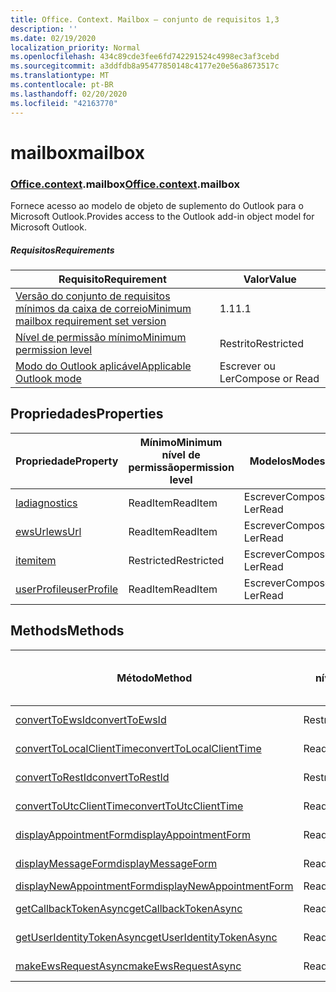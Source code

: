 ```yaml
---
title: Office. Context. Mailbox – conjunto de requisitos 1,3
description: ''
ms.date: 02/19/2020
localization_priority: Normal
ms.openlocfilehash: 434c89cde3fee6fd742291524c4998ec3af3cebd
ms.sourcegitcommit: a3ddfdb8a95477850148c4177e20e56a8673517c
ms.translationtype: MT
ms.contentlocale: pt-BR
ms.lasthandoff: 02/20/2020
ms.locfileid: "42163770"
---
```

# <a name="mailbox"></a><span data-ttu-id="58f37-102">mailbox</span><span class="sxs-lookup"><span data-stu-id="58f37-102">mailbox</span></span>

### <a name="officecontextmailbox"></a><span data-ttu-id="58f37-103">[Office](office.md)[.context](office.context.md).mailbox</span><span class="sxs-lookup"><span data-stu-id="58f37-103">[Office](office.md)[.context](office.context.md).mailbox</span></span>

<span data-ttu-id="58f37-104">Fornece acesso ao modelo de objeto de suplemento do Outlook para o Microsoft Outlook.</span><span class="sxs-lookup"><span data-stu-id="58f37-104">Provides access to the Outlook add-in object model for Microsoft Outlook.</span></span>

##### <a name="requirements"></a><span data-ttu-id="58f37-105">Requisitos</span><span class="sxs-lookup"><span data-stu-id="58f37-105">Requirements</span></span>

|<span data-ttu-id="58f37-106">Requisito</span><span class="sxs-lookup"><span data-stu-id="58f37-106">Requirement</span></span>| <span data-ttu-id="58f37-107">Valor</span><span class="sxs-lookup"><span data-stu-id="58f37-107">Value</span></span>|
|---|---|
|[<span data-ttu-id="58f37-108">Versão do conjunto de requisitos mínimos da caixa de correio</span><span class="sxs-lookup"><span data-stu-id="58f37-108">Minimum mailbox requirement set version</span></span>](../../requirement-sets/outlook-api-requirement-sets.md)| <span data-ttu-id="58f37-109">1.1</span><span class="sxs-lookup"><span data-stu-id="58f37-109">1.1</span></span>|
|[<span data-ttu-id="58f37-110">Nível de permissão mínimo</span><span class="sxs-lookup"><span data-stu-id="58f37-110">Minimum permission level</span></span>](../../../outlook/understanding-outlook-add-in-permissions.md)| <span data-ttu-id="58f37-111">Restrito</span><span class="sxs-lookup"><span data-stu-id="58f37-111">Restricted</span></span>|
|[<span data-ttu-id="58f37-112">Modo do Outlook aplicável</span><span class="sxs-lookup"><span data-stu-id="58f37-112">Applicable Outlook mode</span></span>](../../../outlook/outlook-add-ins-overview.md#extension-points)| <span data-ttu-id="58f37-113">Escrever ou Ler</span><span class="sxs-lookup"><span data-stu-id="58f37-113">Compose or Read</span></span>|

## <a name="properties"></a><span data-ttu-id="58f37-114">Propriedades</span><span class="sxs-lookup"><span data-stu-id="58f37-114">Properties</span></span>

| <span data-ttu-id="58f37-115">Propriedade</span><span class="sxs-lookup"><span data-stu-id="58f37-115">Property</span></span> | <span data-ttu-id="58f37-116">Mínimo</span><span class="sxs-lookup"><span data-stu-id="58f37-116">Minimum</span></span><br><span data-ttu-id="58f37-117">nível de permissão</span><span class="sxs-lookup"><span data-stu-id="58f37-117">permission level</span></span> | <span data-ttu-id="58f37-118">Modelos</span><span class="sxs-lookup"><span data-stu-id="58f37-118">Modes</span></span> | <span data-ttu-id="58f37-119">Tipo de retorno</span><span class="sxs-lookup"><span data-stu-id="58f37-119">Return type</span></span> | <span data-ttu-id="58f37-120">Mínimo</span><span class="sxs-lookup"><span data-stu-id="58f37-120">Minimum</span></span><br><span data-ttu-id="58f37-121">conjunto de requisitos</span><span class="sxs-lookup"><span data-stu-id="58f37-121">requirement set</span></span> |
|---|---|---|---|:---:|
| [<span data-ttu-id="58f37-122">la</span><span class="sxs-lookup"><span data-stu-id="58f37-122">diagnostics</span></span>](/javascript/api/outlook/office.mailbox?view=outlook-js-1.3#diagnostics) | <span data-ttu-id="58f37-123">ReadItem</span><span class="sxs-lookup"><span data-stu-id="58f37-123">ReadItem</span></span> | <span data-ttu-id="58f37-124">Escrever</span><span class="sxs-lookup"><span data-stu-id="58f37-124">Compose</span></span><br><span data-ttu-id="58f37-125">Ler</span><span class="sxs-lookup"><span data-stu-id="58f37-125">Read</span></span> | [<span data-ttu-id="58f37-126">La</span><span class="sxs-lookup"><span data-stu-id="58f37-126">Diagnostics</span></span>](/javascript/api/outlook/office.diagnostics?view=outlook-js-1.3) | [<span data-ttu-id="58f37-127">1.1</span><span class="sxs-lookup"><span data-stu-id="58f37-127">1.1</span></span>](../requirement-set-1.1/outlook-requirement-set-1.1.md) |
| [<span data-ttu-id="58f37-128">ewsUrl</span><span class="sxs-lookup"><span data-stu-id="58f37-128">ewsUrl</span></span>](/javascript/api/outlook/office.mailbox?view=outlook-js-1.3#ewsurl) | <span data-ttu-id="58f37-129">ReadItem</span><span class="sxs-lookup"><span data-stu-id="58f37-129">ReadItem</span></span> | <span data-ttu-id="58f37-130">Escrever</span><span class="sxs-lookup"><span data-stu-id="58f37-130">Compose</span></span><br><span data-ttu-id="58f37-131">Ler</span><span class="sxs-lookup"><span data-stu-id="58f37-131">Read</span></span> | <span data-ttu-id="58f37-132">String</span><span class="sxs-lookup"><span data-stu-id="58f37-132">String</span></span> | [<span data-ttu-id="58f37-133">1.1</span><span class="sxs-lookup"><span data-stu-id="58f37-133">1.1</span></span>](../requirement-set-1.1/outlook-requirement-set-1.1.md) |
| [<span data-ttu-id="58f37-134">item</span><span class="sxs-lookup"><span data-stu-id="58f37-134">item</span></span>](office.context.mailbox.item.md) | <span data-ttu-id="58f37-135">Restricted</span><span class="sxs-lookup"><span data-stu-id="58f37-135">Restricted</span></span> | <span data-ttu-id="58f37-136">Escrever</span><span class="sxs-lookup"><span data-stu-id="58f37-136">Compose</span></span><br><span data-ttu-id="58f37-137">Ler</span><span class="sxs-lookup"><span data-stu-id="58f37-137">Read</span></span> | [<span data-ttu-id="58f37-138">Item</span><span class="sxs-lookup"><span data-stu-id="58f37-138">Item</span></span>](/javascript/api/outlook/office.item?view=outlook-js-1.3) | [<span data-ttu-id="58f37-139">1.1</span><span class="sxs-lookup"><span data-stu-id="58f37-139">1.1</span></span>](../requirement-set-1.1/outlook-requirement-set-1.1.md) |
| [<span data-ttu-id="58f37-140">userProfile</span><span class="sxs-lookup"><span data-stu-id="58f37-140">userProfile</span></span>](/javascript/api/outlook/office.mailbox?view=outlook-js-1.3#userprofile) | <span data-ttu-id="58f37-141">ReadItem</span><span class="sxs-lookup"><span data-stu-id="58f37-141">ReadItem</span></span> | <span data-ttu-id="58f37-142">Escrever</span><span class="sxs-lookup"><span data-stu-id="58f37-142">Compose</span></span><br><span data-ttu-id="58f37-143">Ler</span><span class="sxs-lookup"><span data-stu-id="58f37-143">Read</span></span> | [<span data-ttu-id="58f37-144">UserProfile</span><span class="sxs-lookup"><span data-stu-id="58f37-144">UserProfile</span></span>](/javascript/api/outlook/office.userprofile?view=outlook-js-1.3) | [<span data-ttu-id="58f37-145">1.1</span><span class="sxs-lookup"><span data-stu-id="58f37-145">1.1</span></span>](../requirement-set-1.1/outlook-requirement-set-1.1.md) |

## <a name="methods"></a><span data-ttu-id="58f37-146">Methods</span><span class="sxs-lookup"><span data-stu-id="58f37-146">Methods</span></span>

| <span data-ttu-id="58f37-147">Método</span><span class="sxs-lookup"><span data-stu-id="58f37-147">Method</span></span> | <span data-ttu-id="58f37-148">Mínimo</span><span class="sxs-lookup"><span data-stu-id="58f37-148">Minimum</span></span><br><span data-ttu-id="58f37-149">nível de permissão</span><span class="sxs-lookup"><span data-stu-id="58f37-149">permission level</span></span> | <span data-ttu-id="58f37-150">Modelos</span><span class="sxs-lookup"><span data-stu-id="58f37-150">Modes</span></span> | <span data-ttu-id="58f37-151">Mínimo</span><span class="sxs-lookup"><span data-stu-id="58f37-151">Minimum</span></span><br><span data-ttu-id="58f37-152">conjunto de requisitos</span><span class="sxs-lookup"><span data-stu-id="58f37-152">requirement set</span></span> |
|---|---|---|:---:|
| [<span data-ttu-id="58f37-153">convertToEwsId</span><span class="sxs-lookup"><span data-stu-id="58f37-153">convertToEwsId</span></span>](/javascript/api/outlook/office.mailbox?view=outlook-js-1.3#converttoewsid-itemid--restversion-) | <span data-ttu-id="58f37-154">Restricted</span><span class="sxs-lookup"><span data-stu-id="58f37-154">Restricted</span></span> | <span data-ttu-id="58f37-155">Escrever</span><span class="sxs-lookup"><span data-stu-id="58f37-155">Compose</span></span><br><span data-ttu-id="58f37-156">Ler</span><span class="sxs-lookup"><span data-stu-id="58f37-156">Read</span></span> | [<span data-ttu-id="58f37-157">1.3</span><span class="sxs-lookup"><span data-stu-id="58f37-157">1.3</span></span>](../requirement-set-1.3/outlook-requirement-set-1.3.md) |
| [<span data-ttu-id="58f37-158">convertToLocalClientTime</span><span class="sxs-lookup"><span data-stu-id="58f37-158">convertToLocalClientTime</span></span>](/javascript/api/outlook/office.mailbox?view=outlook-js-1.3#converttolocalclienttime-timevalue-) | <span data-ttu-id="58f37-159">ReadItem</span><span class="sxs-lookup"><span data-stu-id="58f37-159">ReadItem</span></span> | <span data-ttu-id="58f37-160">Escrever</span><span class="sxs-lookup"><span data-stu-id="58f37-160">Compose</span></span><br><span data-ttu-id="58f37-161">Ler</span><span class="sxs-lookup"><span data-stu-id="58f37-161">Read</span></span> | [<span data-ttu-id="58f37-162">1.1</span><span class="sxs-lookup"><span data-stu-id="58f37-162">1.1</span></span>](../requirement-set-1.1/outlook-requirement-set-1.1.md) |
| [<span data-ttu-id="58f37-163">convertToRestId</span><span class="sxs-lookup"><span data-stu-id="58f37-163">convertToRestId</span></span>](/javascript/api/outlook/office.mailbox?view=outlook-js-1.3#converttorestid-itemid--restversion-) | <span data-ttu-id="58f37-164">Restricted</span><span class="sxs-lookup"><span data-stu-id="58f37-164">Restricted</span></span> | <span data-ttu-id="58f37-165">Escrever</span><span class="sxs-lookup"><span data-stu-id="58f37-165">Compose</span></span><br><span data-ttu-id="58f37-166">Ler</span><span class="sxs-lookup"><span data-stu-id="58f37-166">Read</span></span> | [<span data-ttu-id="58f37-167">1.3</span><span class="sxs-lookup"><span data-stu-id="58f37-167">1.3</span></span>](../requirement-set-1.3/outlook-requirement-set-1.3.md) |
| [<span data-ttu-id="58f37-168">convertToUtcClientTime</span><span class="sxs-lookup"><span data-stu-id="58f37-168">convertToUtcClientTime</span></span>](/javascript/api/outlook/office.mailbox?view=outlook-js-1.3#converttoutcclienttime-input-) | <span data-ttu-id="58f37-169">ReadItem</span><span class="sxs-lookup"><span data-stu-id="58f37-169">ReadItem</span></span> | <span data-ttu-id="58f37-170">Escrever</span><span class="sxs-lookup"><span data-stu-id="58f37-170">Compose</span></span><br><span data-ttu-id="58f37-171">Ler</span><span class="sxs-lookup"><span data-stu-id="58f37-171">Read</span></span> | [<span data-ttu-id="58f37-172">1.1</span><span class="sxs-lookup"><span data-stu-id="58f37-172">1.1</span></span>](../requirement-set-1.1/outlook-requirement-set-1.1.md) |
| [<span data-ttu-id="58f37-173">displayAppointmentForm</span><span class="sxs-lookup"><span data-stu-id="58f37-173">displayAppointmentForm</span></span>](/javascript/api/outlook/office.mailbox?view=outlook-js-1.3#displayappointmentform-itemid-) | <span data-ttu-id="58f37-174">ReadItem</span><span class="sxs-lookup"><span data-stu-id="58f37-174">ReadItem</span></span> | <span data-ttu-id="58f37-175">Escrever</span><span class="sxs-lookup"><span data-stu-id="58f37-175">Compose</span></span><br><span data-ttu-id="58f37-176">Ler</span><span class="sxs-lookup"><span data-stu-id="58f37-176">Read</span></span> | [<span data-ttu-id="58f37-177">1.1</span><span class="sxs-lookup"><span data-stu-id="58f37-177">1.1</span></span>](../requirement-set-1.1/outlook-requirement-set-1.1.md) |
| [<span data-ttu-id="58f37-178">displayMessageForm</span><span class="sxs-lookup"><span data-stu-id="58f37-178">displayMessageForm</span></span>](/javascript/api/outlook/office.mailbox?view=outlook-js-1.3#displaymessageform-itemid-) | <span data-ttu-id="58f37-179">ReadItem</span><span class="sxs-lookup"><span data-stu-id="58f37-179">ReadItem</span></span> | <span data-ttu-id="58f37-180">Escrever</span><span class="sxs-lookup"><span data-stu-id="58f37-180">Compose</span></span><br><span data-ttu-id="58f37-181">Ler</span><span class="sxs-lookup"><span data-stu-id="58f37-181">Read</span></span> | [<span data-ttu-id="58f37-182">1.1</span><span class="sxs-lookup"><span data-stu-id="58f37-182">1.1</span></span>](../requirement-set-1.1/outlook-requirement-set-1.1.md) |
| [<span data-ttu-id="58f37-183">displayNewAppointmentForm</span><span class="sxs-lookup"><span data-stu-id="58f37-183">displayNewAppointmentForm</span></span>](/javascript/api/outlook/office.mailbox?view=outlook-js-1.3#displaynewappointmentform-parameters-) | <span data-ttu-id="58f37-184">ReadItem</span><span class="sxs-lookup"><span data-stu-id="58f37-184">ReadItem</span></span> | <span data-ttu-id="58f37-185">Ler</span><span class="sxs-lookup"><span data-stu-id="58f37-185">Read</span></span> | [<span data-ttu-id="58f37-186">1.1</span><span class="sxs-lookup"><span data-stu-id="58f37-186">1.1</span></span>](../requirement-set-1.1/outlook-requirement-set-1.1.md) |
| [<span data-ttu-id="58f37-187">getCallbackTokenAsync</span><span class="sxs-lookup"><span data-stu-id="58f37-187">getCallbackTokenAsync</span></span>](/javascript/api/outlook/office.mailbox?view=outlook-js-1.3#getcallbacktokenasync-callback--usercontext-) | <span data-ttu-id="58f37-188">ReadItem</span><span class="sxs-lookup"><span data-stu-id="58f37-188">ReadItem</span></span> | <span data-ttu-id="58f37-189">Escrever</span><span class="sxs-lookup"><span data-stu-id="58f37-189">Compose</span></span><br><span data-ttu-id="58f37-190">Ler</span><span class="sxs-lookup"><span data-stu-id="58f37-190">Read</span></span> | [<span data-ttu-id="58f37-191">1.3</span><span class="sxs-lookup"><span data-stu-id="58f37-191">1.3</span></span>](../requirement-set-1.3/outlook-requirement-set-1.3.md)<br>[<span data-ttu-id="58f37-192">1.1</span><span class="sxs-lookup"><span data-stu-id="58f37-192">1.1</span></span>](../requirement-set-1.1/outlook-requirement-set-1.1.md) |
| [<span data-ttu-id="58f37-193">getUserIdentityTokenAsync</span><span class="sxs-lookup"><span data-stu-id="58f37-193">getUserIdentityTokenAsync</span></span>](/javascript/api/outlook/office.mailbox?view=outlook-js-1.3#getuseridentitytokenasync-callback--usercontext-) | <span data-ttu-id="58f37-194">ReadItem</span><span class="sxs-lookup"><span data-stu-id="58f37-194">ReadItem</span></span> | <span data-ttu-id="58f37-195">Escrever</span><span class="sxs-lookup"><span data-stu-id="58f37-195">Compose</span></span><br><span data-ttu-id="58f37-196">Ler</span><span class="sxs-lookup"><span data-stu-id="58f37-196">Read</span></span> | [<span data-ttu-id="58f37-197">1.1</span><span class="sxs-lookup"><span data-stu-id="58f37-197">1.1</span></span>](../requirement-set-1.1/outlook-requirement-set-1.1.md) |
| [<span data-ttu-id="58f37-198">makeEwsRequestAsync</span><span class="sxs-lookup"><span data-stu-id="58f37-198">makeEwsRequestAsync</span></span>](/javascript/api/outlook/office.mailbox?view=outlook-js-1.3#makeewsrequestasync-data--callback--usercontext-) | <span data-ttu-id="58f37-199">ReadWriteMailbox</span><span class="sxs-lookup"><span data-stu-id="58f37-199">ReadWriteMailbox</span></span> | <span data-ttu-id="58f37-200">Escrever</span><span class="sxs-lookup"><span data-stu-id="58f37-200">Compose</span></span><br><span data-ttu-id="58f37-201">Ler</span><span class="sxs-lookup"><span data-stu-id="58f37-201">Read</span></span> | [<span data-ttu-id="58f37-202">1.1</span><span class="sxs-lookup"><span data-stu-id="58f37-202">1.1</span></span>](../requirement-set-1.1/outlook-requirement-set-1.1.md) |

